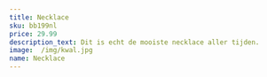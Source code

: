 ```yaml
---
title: Necklace 
sku: bb199nl
price: 29.99
description_text: Dit is echt de mooiste necklace aller tijden.
image:  /img/kwal.jpg
name: Necklace
---
```

